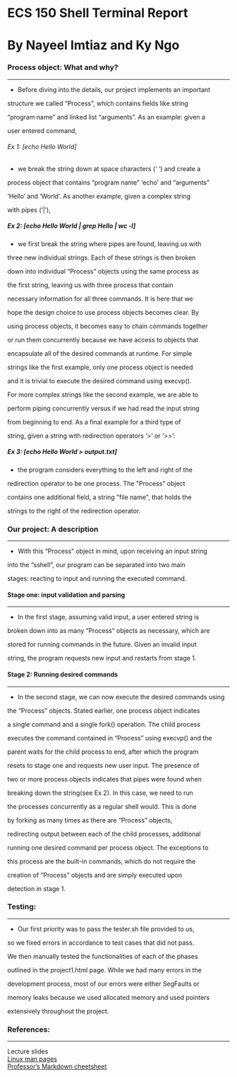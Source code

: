# ECS 150 Shell Terminal Report
# By Nayeel Imtiaz and Ky Ngo

### Process object: What and why?
_________________________________
+ Before diving into the details, our project implements an important 

structure we called “Process”, which contains fields like string 

“program name” and linked list “arguments”. As an example: given a 

user entered command, 


###### Ex 1: [echo Hello World]


+ we break the string down at space characters (‘ ‘) and create a 

process object that contains “program name” ‘echo’ and “arguments” 

‘Hello’ and ‘World’. As another example, given a complex string

with pipes (‘|’),


##### Ex 2: [echo Hello World | grep Hello | wc -l]


+ we first break the string where pipes are found, leaving us with  

three new individual strings. Each of these strings is then broken  

down into individual “Process” objects using the same process as  

the first string, leaving us with three process that contain  

necessary information for all three commands. It is here that we  

hope the design choice to use process objects becomes clear. By  

using process objects, it becomes easy to chain commands together  

or run them concurrently because we have access to objects that  

encapsulate all of the desired commands at runtime. For simple  

strings like the first example, only one process object is needed  

and it is trivial to execute the desired command using execvp().  

For more complex strings like the second example, we are able to  

perform piping concurrently versus if we had read the input string  

from beginning to end. As a final example for a third type of

string, given a string with redirection operators ‘>’ or ‘>>’:


##### Ex 3: [echo Hello World > output.txt]


+ the program considers everything to the left and right of the 

redirection operator to be one process. The "Process" object 

contains one additional field, a string "file name", that holds the 

strings to the right of the redirection operator.


### Our project: A description  
______________________________
+ With this “Process” object in mind, upon receiving an input string

into the “sshell”, our program can be separated into two main 

stages: reacting to input and running the executed command. 


#### Stage one: input validation and parsing  
____________________________________________
+ In the first stage, assuming valid input, a user entered string is 

broken down into as many “Process” objects as necessary, which are 

stored for running commands in the future.  Given an invalid input 

string, the program requests new input and restarts from stage 1. 


#### Stage 2: Running desired commands  
______________________________________
+ In the second stage, we can now execute the desired commands using  

the “Process” objects. Stated earlier, one process object indicates 

a single command and a single fork() operation. The child process  

executes the command  contained in “Process” using execvp() and the 

parent waits for the child process to end, after which the program  

resets to stage one and requests new user input. The presence of 

two  or more process objects indicates that pipes were found when  

breaking down the string(see Ex 2). In this case, we need to run 

the  processes concurrently as a regular shell would. This is done  

by forking as many times as there are “Process” objects, 

redirecting  output between each of the child processes, additional

running one desired command per process object. The exceptions to

this process are the built-in commands, which do not require the 

creation  of “Process” objects and are simply executed upon 

detection in stage 1. 


### Testing:  
____________
+ Our first priority was to pass the tester.sh file provided to us,

so  we fixed errors in accordance to test cases that did not pass.  

We then manually tested the functionalities of each of the phases  

outlined in the project1.html page. While we had many errors in the

development process, most of our errors were either SegFaults or  

memory leaks because we used allocated memory and used pointers  

extensively throughout the project.


### References:
_______________
Lecture slides  
[Linux man pages](https://linux.die.net/man/)  
[Professor’s Markdown cheetsheet](https://github.com/adam-p/markdown-here/wiki/Markdown-Cheatsheet)  
 